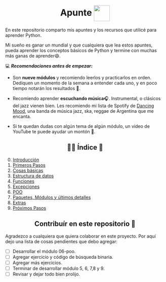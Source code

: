 <h1 align='center'>
    Apunte
    <img align='center', height='50' src="https://www.python.org/static/img/python-logo.png">
</h1>

En este repositorio comparto mis apuntes y los recursos que utilicé para aprender Python.

Mi sueño es ganar un mundial y que cualquiera que lea estos apuntes, pueda aprender los conceptos básicos de Python y termine con muchas más ganas de aprender😄.

💻 ***Recomendaciones antes de empezar:***

- Son **nueve módulos** y recomiendo leerlos y practicarlos en orden. Dediquen un momento de la semana a entender cada uno, y en poco tiempo notarán los resultados 🤯.

- Recomiendo aprender **escuchando música**🎧. Instrumental, o clásicos del jazz vienen bien. Les recomiendo mi lista de Spotify de [Dancing Mood](https://open.spotify.com/playlist/0NVJZ2C8GvPU0X5OYZxqy3?si=fd0ceec20cc345ee), una banda de música jazz, ska, reggae de Argentina que me encanta.

- Si te quedan dudas con algún tema de algún módulo, un video de YouTube te puede ayudar un montón 🤪.

<h2 align='center'> 👨🏽 Índice 📣 </h2>

0) [Introducción](https://github.com/juancruzromero/apunte_python/blob/main/apuntes/00-introduccion.md)
1) [Primeros Pasos](https://github.com/juancruzromero/apunte_python/blob/main/apuntes/01-primeros-pasos.md)
2) [Cosas básicas](https://github.com/juancruzromero/apunte_python/blob/main/apuntes/02-cosas-basicas.md)
3) [Estructura de datos](https://github.com/juancruzromero/apunte_python/blob/main/apuntes/03-estructura-datos.md)
4) [Funciones](https://github.com/juancruzromero/apunte_python/blob/main/apuntes/04-funciones.md)
5) [Excepciones](https://github.com/juancruzromero/apunte_python/blob/main/apuntes/05-excepciones.md)
6) [POO](https://github.com/juancruzromero/apunte_python/blob/main/apuntes/06-poo.md)
7) [Paquetes, Módulos y últimos detalles](https://github.com/juancruzromero/apunte_python/blob/main/apuntes/07-modulos.md)
8) [Extras](https://github.com/juancruzromero/apunte_python/blob/main/apuntes/08-extras.md)
9) [Próximos Pasos](https://github.com/juancruzromero/apunte_python/blob/main/apuntes/09-proximos-pasos.md)

<h2 align='center'> Contribuír en este repositorio 📣 </h2>

Agradezco a cualquiera que quiera colaborar en este proyecto. Por aquí dejo una lista de cosas pendientes que debo agregar:

* [ ] Desarrollar el módulo 06-poo.
* [ ] Agregar ejercicio y código de búsqueda binaria.
* [ ] Agregar más ejercicios. 
* [ ] Terminar de desarrollar módulo 5, 6, 7,8 y 9.
* [ ] Revisar y dejar todo bien prolijo.